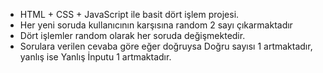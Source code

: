 
<ul>
<li>HTML + CSS + JavaScript ile basit dört işlem projesi.</li>
<li>Her yeni soruda kullanıcının karşısına random 2 sayı çıkarmaktadır</li>
<li>Dört işlemler random olarak her soruda değişmektedir.</li>
<li>Sorulara verilen cevaba göre eğer doğruysa Doğru sayısı 1 artmaktadır, yanlış ise Yanlış İnputu 1 artmaktadır.</li>
</ul>




